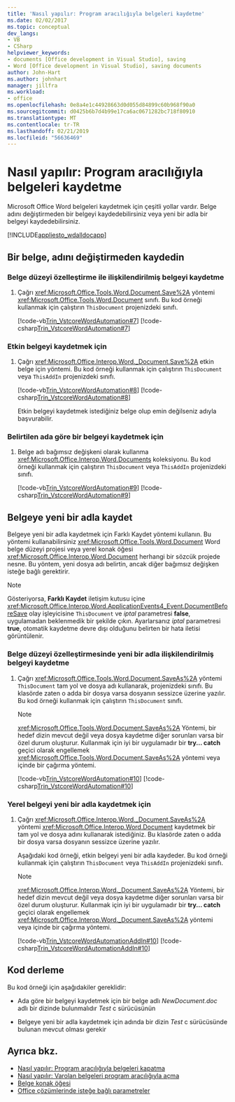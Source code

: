 ```yaml
---
title: 'Nasıl yapılır: Program aracılığıyla belgeleri kaydetme'
ms.date: 02/02/2017
ms.topic: conceptual
dev_langs:
- VB
- CSharp
helpviewer_keywords:
- documents [Office development in Visual Studio], saving
- Word [Office development in Visual Studio], saving documents
author: John-Hart
ms.author: johnhart
manager: jillfra
ms.workload:
- office
ms.openlocfilehash: 0e8a4e1c44928663d0d055d84899c60b968f90a0
ms.sourcegitcommit: d0425b6b7d4b99e17ca6ac0671282bc718f80910
ms.translationtype: MT
ms.contentlocale: tr-TR
ms.lasthandoff: 02/21/2019
ms.locfileid: "56636469"
---
```

# <a name="how-to-programmatically-save-documents"></a>Nasıl yapılır: Program aracılığıyla belgeleri kaydetme
  Microsoft Office Word belgeleri kaydetmek için çeşitli yollar vardır. Belge adını değiştirmeden bir belgeyi kaydedebilirsiniz veya yeni bir adla bir belgeyi kaydedebilirsiniz.

 [!INCLUDE[appliesto_wdalldocapp](../vsto/includes/appliesto-wdalldocapp-md.md)]

## <a name="save-a-document-without-changing-the-name"></a>Bir belge, adını değiştirmeden kaydedin

### <a name="to-save-the-document-associated-with-a-document-level-customization"></a>Belge düzeyi özelleştirme ile ilişkilendirilmiş belgeyi kaydetme

1.  Çağrı <xref:Microsoft.Office.Tools.Word.Document.Save%2A> yöntemi <xref:Microsoft.Office.Tools.Word.Document> sınıfı. Bu kod örneği kullanmak için çalıştırın `ThisDocument` projenizdeki sınıfı.

     [!code-vb[Trin_VstcoreWordAutomation#7](../vsto/codesnippet/VisualBasic/Trin_VstcoreWordAutomationVB/ThisDocument.vb#7)]
     [!code-csharp[Trin_VstcoreWordAutomation#7](../vsto/codesnippet/CSharp/Trin_VstcoreWordAutomationCS/ThisDocument.cs#7)]

### <a name="to-save-the-active-document"></a>Etkin belgeyi kaydetmek için

1. Çağrı <xref:Microsoft.Office.Interop.Word._Document.Save%2A> etkin belge için yöntemi. Bu kod örneği kullanmak için çalıştırın `ThisDocument` veya `ThisAddIn` projenizdeki sınıfı.

    [!code-vb[Trin_VstcoreWordAutomation#8](../vsto/codesnippet/VisualBasic/Trin_VstcoreWordAutomationVB/ThisDocument.vb#8)]
    [!code-csharp[Trin_VstcoreWordAutomation#8](../vsto/codesnippet/CSharp/Trin_VstcoreWordAutomationCS/ThisDocument.cs#8)]

   Etkin belgeyi kaydetmek istediğiniz belge olup emin değilseniz adıyla başvurabilir.

### <a name="to-save-a-document-specified-by-name"></a>Belirtilen ada göre bir belgeyi kaydetmek için

1.  Belge adı bağımsız değişkeni olarak kullanma <xref:Microsoft.Office.Interop.Word.Documents> koleksiyonu. Bu kod örneği kullanmak için çalıştırın `ThisDocument` veya `ThisAddIn` projenizdeki sınıfı.

     [!code-vb[Trin_VstcoreWordAutomation#9](../vsto/codesnippet/VisualBasic/Trin_VstcoreWordAutomationVB/ThisDocument.vb#9)]
     [!code-csharp[Trin_VstcoreWordAutomation#9](../vsto/codesnippet/CSharp/Trin_VstcoreWordAutomationCS/ThisDocument.cs#9)]

## <a name="save-a-document-with-a-new-name"></a>Belgeye yeni bir adla kaydet
 Belgeye yeni bir adla kaydetmek için Farklı Kaydet yöntemi kullanın. Bu yöntemi kullanabilirsiniz <xref:Microsoft.Office.Tools.Word.Document> Word belge düzeyi projesi veya yerel konak öğesi <xref:Microsoft.Office.Interop.Word.Document> herhangi bir sözcük projede nesne. Bu yöntem, yeni dosya adı belirtin, ancak diğer bağımsız değişken isteğe bağlı gerektirir.

> [!NOTE]
>  Gösteriyorsa, **Farklı Kaydet** iletişim kutusu içine <xref:Microsoft.Office.Interop.Word.ApplicationEvents4_Event.DocumentBeforeSave> olay işleyicisine `ThisDocument` ve *iptal* parametresi **false**, uygulamadan beklenmedik bir şekilde çıkın. Ayarlarsanız *iptal* parametresi **true**, otomatik kaydetme devre dışı olduğunu belirten bir hata iletisi görüntülenir.

### <a name="to-save-the-document-associated-with-a-document-level-customization-with-a-new-name"></a>Belge düzeyi özelleştirmesinde yeni bir adla ilişkilendirilmiş belgeyi kaydetme

1.  Çağrı <xref:Microsoft.Office.Tools.Word.Document.SaveAs%2A> yöntemi `ThisDocument` tam yol ve dosya adı kullanarak, projenizdeki sınıfı. Bu klasörde zaten o adda bir dosya varsa dosyanın sessizce üzerine yazılır. Bu kod örneği kullanmak için çalıştırın `ThisDocument` sınıfı.

    > [!NOTE]
    >  <xref:Microsoft.Office.Tools.Word.Document.SaveAs%2A> Yöntemi, bir hedef dizin mevcut değil veya dosya kaydetme diğer sorunları varsa bir özel durum oluşturur. Kullanmak için iyi bir uygulamadır bir **try... catch** geçici olarak engellemek <xref:Microsoft.Office.Tools.Word.Document.SaveAs%2A> yöntemi veya içinde bir çağırma yöntemi.

     [!code-vb[Trin_VstcoreWordAutomation#10](../vsto/codesnippet/VisualBasic/Trin_VstcoreWordAutomationVB/ThisDocument.vb#10)]
     [!code-csharp[Trin_VstcoreWordAutomation#10](../vsto/codesnippet/CSharp/Trin_VstcoreWordAutomationCS/ThisDocument.cs#10)]

### <a name="to-save-a-native-document-with-a-new-name"></a>Yerel belgeyi yeni bir adla kaydetmek için

1.  Çağrı <xref:Microsoft.Office.Interop.Word._Document.SaveAs%2A> yöntemi <xref:Microsoft.Office.Interop.Word.Document> kaydetmek bir tam yol ve dosya adını kullanarak istediğiniz. Bu klasörde zaten o adda bir dosya varsa dosyanın sessizce üzerine yazılır.

     Aşağıdaki kod örneği, etkin belgeyi yeni bir adla kaydeder. Bu kod örneği kullanmak için çalıştırın `ThisDocument` veya `ThisAddIn` projenizdeki sınıfı.

    > [!NOTE]
    >  <xref:Microsoft.Office.Interop.Word._Document.SaveAs%2A> Yöntemi, bir hedef dizin mevcut değil veya dosya kaydetme diğer sorunları varsa bir özel durum oluşturur. Kullanmak için iyi bir uygulamadır bir **try... catch** geçici olarak engellemek <xref:Microsoft.Office.Interop.Word._Document.SaveAs%2A> yöntemi veya içinde bir çağırma yöntemi.

     [!code-vb[Trin_VstcoreWordAutomationAddIn#10](../vsto/codesnippet/VisualBasic/Trin_VstcoreWordAutomationAddIn/ThisAddIn.vb#10)]
     [!code-csharp[Trin_VstcoreWordAutomationAddIn#10](../vsto/codesnippet/CSharp/Trin_VstcoreWordAutomationAddIn/ThisAddIn.cs#10)]

## <a name="compile-the-code"></a>Kod derleme
 Bu kod örneği için aşağıdakiler gereklidir:

-   Ada göre bir belgeyi kaydetmek için bir belge adlı *NewDocument.doc* adlı bir dizinde bulunmalıdır *Test* c sürücüsünün

-   Belgeye yeni bir adla kaydetmek için adında bir dizin *Test* c sürücüsünde bulunan mevcut olması gerekir

## <a name="see-also"></a>Ayrıca bkz.
- [Nasıl yapılır: Program aracılığıyla belgeleri kapatma](../vsto/how-to-programmatically-close-documents.md)
- [Nasıl yapılır: Varolan belgeleri program aracılığıyla açma](../vsto/how-to-programmatically-open-existing-documents.md)
- [Belge konak öğesi](../vsto/document-host-item.md)
- [Office çözümlerinde isteğe bağlı parametreler](../vsto/optional-parameters-in-office-solutions.md)
